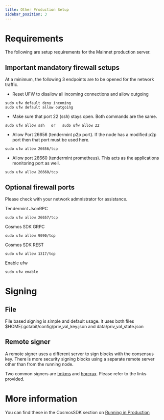 ```yaml
---
title: Other Production Setup
sidebar_position: 3
---
```

# Requirements
The following are setup requirements for the Mainnet production server.

## Important mandatory firewall setups 

At a minimum, the following 3 endpoints are to be opened for the network traffic.

- Reset UFW to disallow all incoming connections and allow outgoing
```
sudo ufw default deny incoming
sudo ufw default allow outgoing
```

- Make sure that port 22 (ssh) stays open. Both commands are the same.

```
sudo ufw allow ssh   or   sudo ufw allow 22
```

- Allow Port 26656 (tendermint p2p port). If the node has a modified p2p port then that port must be used here.
```
sudo ufw allow 26656/tcp
```
- Allow port 26660 (tendermint prometheus). This acts as the applications monitoring port as well.
```
sudo ufw allow 26660/tcp
```

## Optional firewall ports
Please check with your network admnistrator for assistance.

Tendermint JsonRPC
```
sudo ufw allow 26657/tcp
```

Cosmos SDK GRPC
```
sudo ufw allow 9090/tcp
```

Cosmos SDK REST
```
sudo ufw allow 1317/tcp
```

Enable ufw
```
sudo ufw enable
```
# Signing

## File
File based signing is simple and default usage. It uses both files $HOME/.gotabit/config/priv_val_key.json and data/priv_val_state.json

## Remote signer
A remote signer uses a different server to sign blocks with the consensus key. There is more security signing blocks using a separate remote server other than from the running node.

Two common signers are [tmkms](https://github.com/iqlusioninc/tmkms) and [horcrux](https://github.com/strangelove-ventures/horcrux).  Please refer to the links provided.

# More information
You can find these in the CosmosSDK section on [Running in Production](https://docs.cosmos.network/v0.47/run-node/run-production)  

